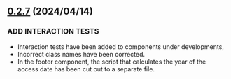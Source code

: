 ## [0.2.7](https://github.com/reiji1020/ccl-component-kit4svelte/compare/0.2.6...0.2.7) (2024/04/14)

### ADD INTERACTION TESTS

- Interaction tests have been added to components under developments,
- Incorrect class names have been corrected.
- In the footer component, the script that calculates the year of the access date has been cut out to a separate file.
